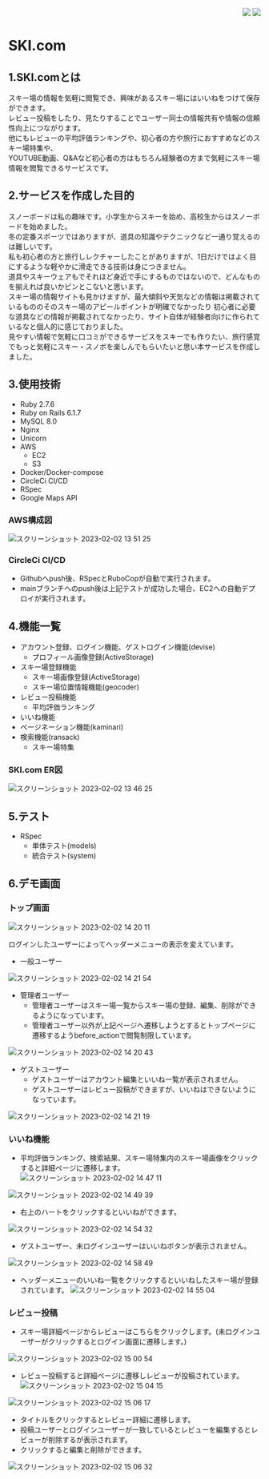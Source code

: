 <p align="right">
  <img src="https://img.shields.io/circleci/build/github/minagawa3750/minagawa-portfolio/main" />
  <img src="https://img.shields.io/gem/dv/rails/6.1.7" />
</p>

# SKI.com 
## 1.SKI.comとは
スキー場の情報を気軽に閲覧でき、興味があるスキー場にはいいねをつけて保存ができます。  
レビュー投稿をしたり、見たりすることでユーザー同士の情報共有や情報の信頼性向上につながります。  
他にもレビューの平均評価ランキングや、初心者の方や旅行におすすめなどのスキー場特集や、  
YOUTUBE動画、Q&Aなど初心者の方はもちろん経験者の方まで気軽にスキー場情報を閲覧できるサービスです。  

## 2.サービスを作成した目的
スノーボードは私の趣味です。小学生からスキーを始め、高校生からはスノーボードを始めました。  
冬の定番スポーツではありますが、道具の知識やテクニックなど一通り覚えるのは難しいです。  
私も初心者の方と旅行しレクチャーしたことがありますが、1日だけではよく目にするような軽やかに滑走できる技術は身につきません。  
道具やスキーウェアもでそれほど身近で手にするものではないので、どんなものを揃えれば良いかピンとこないと思います。  
スキー場の情報サイトも見かけますが、最大傾斜や天気などの情報は掲載されているもののそのスキー場のアピールポイントが明確でなかったり
初心者に必要な道具などの情報が掲載されてなかったり、サイト自体が経験者向けに作られているなと個人的に感じておりました。  
見やすい情報で気軽に口コミができるサービスをスキーでも作りたい、旅行感覚でもっと気軽にスキー・スノボを楽しんでもらいたいと思い本サービスを作成しました。

## 3.使用技術
- Ruby 2.7.6
- Ruby on Rails 6.1.7
- MySQL 8.0
- Nginx
- Unicorn
- AWS
  - EC2
  - S3
- Docker/Docker-compose
- CircleCi CI/CD
- RSpec
- Google Maps API

### AWS構成図
![スクリーンショット 2023-02-02 13 51 25](https://user-images.githubusercontent.com/107171561/216240256-fa174f09-d781-43d7-90d7-7f004ca843b4.png)
### CircleCi CI/CD
- Githubへpush後、RSpecとRuboCopが自動で実行されます。
- mainブランチへのpush後は上記テストが成功した場合、EC2への自動デプロイが実行されます。

## 4.機能一覧
- アカウント登録、ログイン機能、ゲストログイン機能(devise)
  - プロフィール画像登録(ActiveStorage)
- スキー場登録機能
  - スキー場画像登録(ActiveStorage)
  - スキー場位置情報機能(geocoder)
- レビュー投稿機能
  - 平均評価ランキング
- いいね機能
- ページネーション機能(kaminari)
- 検索機能(ransack)
  - スキー場特集

### SKI.com ER図
![スクリーンショット 2023-02-02 13 46 25](https://user-images.githubusercontent.com/107171561/216240753-212e0bcf-3686-4f85-bc0a-1c6ecbddc0ad.png)

## 5.テスト
- RSpec
  - 単体テスト(models)
  - 統合テスト(system)
  
## 6.デモ画面
### トップ画面
![スクリーンショット 2023-02-02 14 20 11](https://user-images.githubusercontent.com/107171561/216241324-c636f949-5ab3-4140-8a17-7646e1689953.png)

ログインしたユーザーによってヘッダーメニューの表示を変えています。
- 一般ユーザー

![スクリーンショット 2023-02-02 14 21 54](https://user-images.githubusercontent.com/107171561/216241446-a5a09379-e06c-46a2-bfe5-6ec6e2a5f62d.png)

- 管理者ユーザー
  - 管理者ユーザーはスキー場一覧からスキー場の登録、編集、削除ができるようになっています。
  - 管理者ユーザー以外が上記ページへ遷移しようとするとトップページに遷移するようbefore_actionで閲覧制限しています。

![スクリーンショット 2023-02-02 14 20 43](https://user-images.githubusercontent.com/107171561/216241746-1df7c95d-d3d2-4bc3-a78e-18b60e56636e.png)

- ゲストユーザー
  - ゲストユーザーはアカウント編集といいね一覧が表示されません。
  - ゲストユーザーはレビュー投稿ができますが、いいねはできないようになっています。

![スクリーンショット 2023-02-02 14 21 19](https://user-images.githubusercontent.com/107171561/216241975-4ef79028-56af-4b94-b1e8-342d4dd4558e.png)

### いいね機能
- 平均評価ランキング、検索結果、スキー場特集内のスキー場画像をクリックすると詳細ページに遷移します。
![スクリーンショット 2023-02-02 14 47 11](https://user-images.githubusercontent.com/107171561/216242253-370c6a50-cce1-4cdc-b87e-5c26366098a3.png)

![スクリーンショット 2023-02-02 14 49 39](https://user-images.githubusercontent.com/107171561/216242558-727ed56e-217b-4757-bf73-9415e3fef8e6.png)

- 右上のハートをクリックするといいねができます。

![スクリーンショット 2023-02-02 14 54 32](https://user-images.githubusercontent.com/107171561/216243270-46676076-af86-42d7-8181-61916bed31fd.png)

- ゲストユーザー、未ログインユーザーはいいねボタンが表示されません。

![スクリーンショット 2023-02-02 14 58 49](https://user-images.githubusercontent.com/107171561/216243951-08dc1b1f-3808-4347-a6a2-78a9e85278b5.png)

- ヘッダーメニューのいいね一覧をクリックするといいねしたスキー場が登録されています。
![スクリーンショット 2023-02-02 14 55 04](https://user-images.githubusercontent.com/107171561/216243354-3c5c3f68-56db-47c7-839a-dbe2bd115ae6.png)

### レビュー投稿
- スキー場詳細ページからレビューはこちらをクリックします。(未ログインユーザーがクリックするとログイン画面に遷移します。)

![スクリーンショット 2023-02-02 15 00 54](https://user-images.githubusercontent.com/107171561/216244232-78675b24-5ca0-4b35-bb89-25b78eea30c3.png)

- レビュー投稿すると詳細ページに遷移しレビューが投稿されています。
![スクリーンショット 2023-02-02 15 04 15](https://user-images.githubusercontent.com/107171561/216245670-5a9cacb9-9409-4c4f-878e-9b4d6a45fa45.png)

![スクリーンショット 2023-02-02 15 06 17](https://user-images.githubusercontent.com/107171561/216244979-f50ad592-563e-41c3-83bc-5d284a07370f.png)

- タイトルをクリックするとレビュー詳細に遷移します。
- 投稿ユーザーとログインユーザーが一致しているとレビューを編集するとレビューが削除するが表示されます。
- クリックすると編集と削除ができます。

![スクリーンショット 2023-02-02 15 06 32](https://user-images.githubusercontent.com/107171561/216245134-bb21c4cb-c62b-433f-b6d5-fef72e6f64ea.png)
